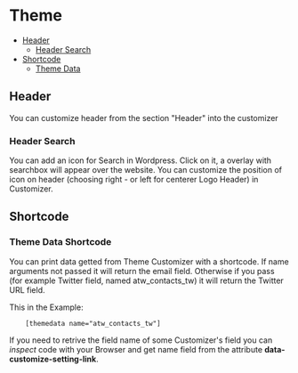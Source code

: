 # Theme

- [Header](#header)
    - [Header Search](#headersearch)
- [Shortcode](#shortcode)
    - [Theme Data](#themedatashortcode)

## Header
You can customize header from the section "Header" into the customizer

### Header Search
You can add an icon for Search in Wordpress. Click on it, a overlay with searchbox will appear over the website.
You can customize the position of icon on header (choosing right - or left for centerer Logo Header) in Customizer.


## Shortcode

### Theme Data Shortcode
You can print data getted from Theme Customizer with a shortcode.
If name arguments not passed it will return the email field. Otherwise if you pass (for example Twitter field, named atw_contacts_tw) it will return the Twitter URL field. 

This in the Example:

        [themedata name="atw_contacts_tw"]

If you need to retrive the field name of some Customizer's field you can *inspect* code with your Browser and get name field from the attribute **data-customize-setting-link**.